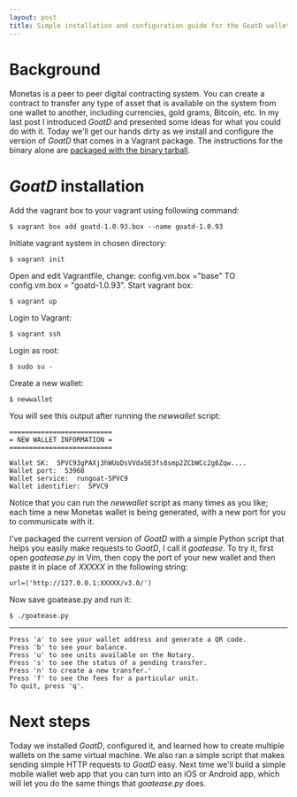 ```yaml
---
layout: post
title: Simple installation and configuration guide for the GoatD wallet
---
```


# Background

Monetas is a peer to peer digital contracting system. You can create a contract to transfer any type of asset that is available on the system from one wallet to another, including currencies, gold grams, Bitcoin, etc. In my last post I introduced *GoatD* and presented some ideas for what you could do with it. Today we'll get our hands dirty as we install and configure the version of *GoatD* that comes in a Vagrant package. The instructions for the binary alone are [packaged with the binary tarball](https://goatd.monetas.net/).

# *GoatD* installation

Add the vagrant box to your vagrant using following command:

    $ vagrant box add goatd-1.0.93.box --name goatd-1.0.93

Initiate vagrant system in chosen directory:

    $ vagrant init

Open and edit Vagrantfile, change: config.vm.box ="base" TO config.vm.box = "goatd-1.0.93". Start vagrant box:

    $ vagrant up

Login to Vagrant:

    $ vagrant ssh

Login as root:

    $ sudo su -

Create a new wallet:

    $ newwallet

You will see this output after running the *newwallet* script:

    ==========================
    = NEW WALLET INFORMATION =
    ==========================

    Wallet SK:  5PVC93gPAXj3hWUoDsVVda5E3fs8smp2ZCbWCc2g6Zqw....
    Wallet port:  53968
    Wallet service:  rungoat-5PVC9
    Wallet identifier:  5PVC9

Notice that you can run the *newwallet* script as many times as you like; each time a new Monetas wallet is being generated, with a new port for you to communicate with it.

I've packaged the current version of *GoatD* with a simple Python script that helps you easily make requests to *GoatD*, I call it *goatease*. To try it, first open *goatease.py* in Vim, then copy the port of your new wallet and then paste it in place of *XXXXX* in the following string:

    url=('http://127.0.0.1:XXXXX/v3.0/')

Now save goatease.py and run it:

    $ ./goatease.py

<hr class="codebreak">

    Press 'a' to see your wallet address and generate a QR code.
    Press 'b' to see your balance.
    Press 'u' to see units available on the Notary.
    Press 's' to see the status of a pending transfer.
    Press 'n' to create a new transfer.'
    Press 'f' to see the fees for a particular unit.
    To quit, press 'q'.

# Next steps

Today we installed *GoatD*, configured it, and learned how to create multiple wallets on the same virtual machine. We also ran a simple script that makes sending simple HTTP requests to *GoatD* easy. Next time we'll build a simple mobile wallet web app that you can turn into an iOS or Android app, which will let you do the same things that *goatease.py* does.
